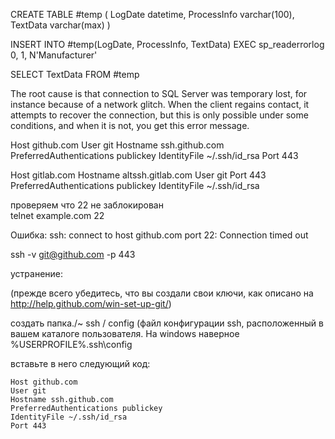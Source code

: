 CREATE TABLE #temp ( LogDate datetime, ProcessInfo varchar(100), TextData varchar(max) )

INSERT INTO #temp(LogDate, ProcessInfo, TextData)
EXEC sp_readerrorlog 0, 1, N'Manufacturer'

SELECT TextData FROM #temp


The root cause is that connection to SQL Server was temporary lost, for instance because of a network glitch. When the client regains contact, it attempts to recover the connection, but this is only possible under some conditions, and when it is not, you get this error message.

Host github.com
User git
Hostname ssh.github.com
PreferredAuthentications publickey
IdentityFile ~/.ssh/id_rsa
Port 443

Host gitlab.com
Hostname altssh.gitlab.com
User git
Port 443
PreferredAuthentications publickey
IdentityFile ~/.ssh/id_rsa

проверяем что 22 не заблокирован  
telnet example.com 22  
  
Ошибка: ssh: connect to host github.com port 22: Connection timed out  

ssh -v git@github.com -p 443
  
устранение:

(прежде всего убедитесь, что вы создали свои ключи, как описано на http://help.github.com/win-set-up-git/)

создать папка./~ ssh / config (файл конфигурации ssh, расположенный в вашем каталоге пользователя. На windows наверное %USERPROFILE%\.ssh\config

вставьте в него следующий код:

    Host github.com
    User git
    Hostname ssh.github.com
    PreferredAuthentications publickey
    IdentityFile ~/.ssh/id_rsa
    Port 443

